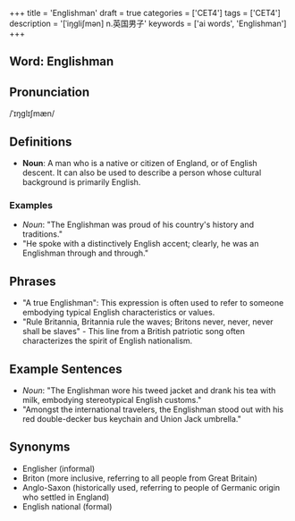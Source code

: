 +++
title = 'Englishman'
draft = true
categories = ['CET4']
tags = ['CET4']
description = '[ˈiŋgli∫mən] n.英国男子'
keywords = ['ai words', 'Englishman']
+++

## Word: Englishman

## Pronunciation
/ˈɪŋɡlɪʃmæn/

## Definitions
- **Noun**: A man who is a native or citizen of England, or of English descent. It can also be used to describe a person whose cultural background is primarily English.

### Examples
- *Noun*: "The Englishman was proud of his country's history and traditions."
- "He spoke with a distinctively English accent; clearly, he was an Englishman through and through."

## Phrases
- "A true Englishman": This expression is often used to refer to someone embodying typical English characteristics or values.
- "Rule Britannia, Britannia rule the waves; Britons never, never, never shall be slaves" - This line from a British patriotic song often characterizes the spirit of English nationalism.

## Example Sentences
- *Noun*: "The Englishman wore his tweed jacket and drank his tea with milk, embodying stereotypical English customs."
- "Amongst the international travelers, the Englishman stood out with his red double-decker bus keychain and Union Jack umbrella."

## Synonyms
- Englisher (informal)
- Briton (more inclusive, referring to all people from Great Britain)
- Anglo-Saxon (historically used, referring to people of Germanic origin who settled in England)
- English national (formal)
